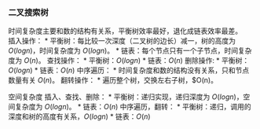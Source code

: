 ### 二叉搜索树

时间复杂度主要和数的结构有关系，平衡树效率最好，退化成链表效率最差。  
插入操作：
    * 平衡树：每比较一次深度（二叉树的边长）减一，树的高度为 $O(logn)$，时间复杂度为 $O(logn)$。
    * 链表：每个节点只有一个子节点，时间复杂度为 $O(n)$。
查找操作：
    * 平衡树：$O(logn)$
    * 链表：$O(n)$
删除操作:
    * 平衡树：$O(logn)$
    * 链表：$O(n)$
中序遍历：
    * 时间复杂度和数的结构没有关系，只和节点数量有关 $O(n)$。
翻转操作：
    * 遍历整个树，交换左右子树，$O(n)。

空间复杂度
插入、查找、删除：
    * 平衡树：递归实现，递归深度为 $O(logn)$，空间复杂度为 $O(logn)$。
    * 链表：$O(n)$
中序遍历，翻转：
    * 平衡树：递归，调用的深度和树的高度有关系，$O(logn)$
    * 链表：$O(n)$